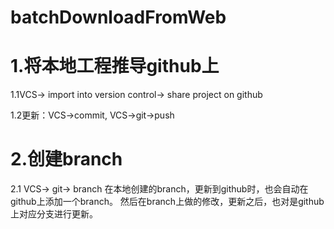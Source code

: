 # batchDownloadFromWeb
# 1.将本地工程推导github上
1.1VCS-> import into version control-> share project on github

1.2更新：VCS->commit, VCS->git->push

# 2.创建branch
2.1 VCS-> git-> branch
在本地创建的branch，更新到github时，也会自动在github上添加一个branch。 然后在branch上做的修改，更新之后，也对是github上对应分支进行更新。
